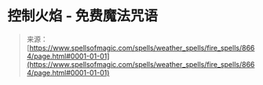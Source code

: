 <!--yml

分类: 未分类

日期: 2024-06-12 18:44:10

-->

# 控制火焰 - 免费魔法咒语

> 来源：[https://www.spellsofmagic.com/spells/weather_spells/fire_spells/8664/page.html#0001-01-01](https://www.spellsofmagic.com/spells/weather_spells/fire_spells/8664/page.html#0001-01-01)
